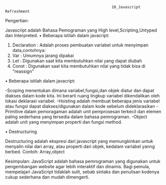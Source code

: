                                                     10_Javascript Refreshment 
Pengertian:

Javascript adalah Bahasa Pemograman yang High level,Scripting,Untyped dan Interpreted.
•	Beberapa istilah dalam javacript:
1.	Declaration : Adalah proses pembuatan variabel untuk menyimpan data,contohnya:
2.	Var : Umumnya jarang dipakai
3.	Let : Digunakan saat kita membutuhkan nilai yang dapat diubah
4.	Const : Digunakan saat kita membutuhkan nilai yang tidak bisa di “reassign”

•	Beberapa istilah dalam javacript:

-Scoping menentukan dimana variabel,fungsi,dan objek diatur dan dapat diakses dalam kode kita. Ini berarti ruang lingkup variabel dikendalikan oleh lokasi deklarasi variabel.
-Hoisting adalah membuat beberapa jenis variabel atau fungsi dapat diakses/digunakan dalam kode sebelum dideklarasikan
-Primitive dalam pemoragaman adalah unit pemprosesan terkecil dan elemen paling sederhana yang tersedia dalam bahasa pemrograman.
-Object adalah unit yang menyimpan properti dan fungsi method.

•	Destructuring 

Destructuring adalah ekspresi dari javascript yang memungkinkan untuk menyalin nilai dari array, atau properti dari objek, kedalam variabel yanng berbed. Contoh: Array,object

Kesimpulan:
JavaScript adalah bahasa pemrograman yang digunakan untuk pengembangan website agar lebih interaktif dan dinamis. Bagi pemula, mempelajari JavaScript tidaklah sulit, sebab sintaks dan penulisan kodenya cukup sederhana dan mudah dimengerti.
